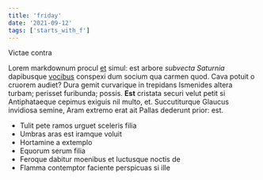 ```yaml
---
title: 'friday'
date: '2021-09-12'
tags: ['starts_with_f']
---
```


Victae contra

Lorem markdownum procul [et](http://auditum-victima.net/manusguttura.aspx)
simul: est arbore *subvecta Saturnia* dapibusque
[vocibus](http://semicaper-oculis.net/datsummis) conspexi dum socium qua carmen
quod. Cava potuit o cruorem audiet? Dura gemit curvarique in trepidans Ismenides
altera turbam; perisset furibunda; possis. **Est** cristata securi velut petit
si Antiphataeque cepimus exiguis nil multo, et. Succutiturque Glaucus invidiosa
semine, Aram extremo erat ait Pallas dederunt prior: est.

- Tulit pete ramos urguet sceleris filia
- Umbras aras est iramque voluit
- Hortamine a extemplo
- Equorum serum filia
- Feroque dabitur moenibus et luctusque noctis de
- Flamma contemptor faciente perspicuas si ille